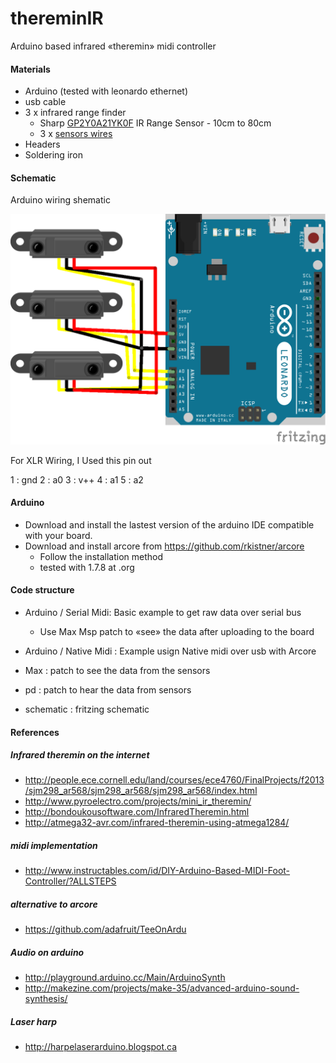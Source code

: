 thereminIR
========

Arduino based infrared «theremin» midi controller


#### Materials

* Arduino (tested with leonardo ethernet)
* usb cable
* 3 x infrared range finder
	* Sharp [GP2Y0A21YK0F](http://www.robotshop.com/ca/en/sharp-gp2y0a21yk0f-ir-range-sensor.html) IR Range Sensor - 10cm to 80cm
	* 3 x [sensors wires](http://www.robotshop.com/ca/en/sirc-01-sharp-gp2-ir-sensor-cable-8.html)
* Headers
* Soldering iron



#### Schematic

Arduino wiring shematic

![schematic/thereminIR_bb.png](schematic/thereminIR_bb.png)  

For XLR Wiring,  I Used this pin out

1 : gnd
2 : a0
3 : v++
4 : a1
5 : a2

#### Arduino
* Download and install the lastest version of the arduino IDE compatible with your board.  
* Download and install arcore from https://github.com/rkistner/arcore
	* Follow the installation method
	* tested with 1.7.8 at .org

#### Code structure

* Arduino / Serial Midi: Basic example to get raw data over serial bus
	* Use Max Msp patch to «see» the data after uploading to the board

* Arduino / Native Midi : Example usign Native midi over usb with Arcore

* Max : patch to see the data from the sensors
* pd : patch to hear the data from sensors
* schematic : fritzing schematic

#### References

##### Infrared theremin on the internet  
* http://people.ece.cornell.edu/land/courses/ece4760/FinalProjects/f2013/sjm298_ar568/sjm298_ar568/sjm298_ar568/index.html
* http://www.pyroelectro.com/projects/mini_ir_theremin/
* http://bondoukousoftware.com/InfraredTheremin.html
* http://atmega32-avr.com/infrared-theremin-using-atmega1284/

##### midi implementation
* http://www.instructables.com/id/DIY-Arduino-Based-MIDI-Foot-Controller/?ALLSTEPS

##### alternative to arcore
* https://github.com/adafruit/TeeOnArdu

##### Audio on arduino
* http://playground.arduino.cc/Main/ArduinoSynth
* http://makezine.com/projects/make-35/advanced-arduino-sound-synthesis/


##### Laser harp
* http://harpelaserarduino.blogspot.ca
